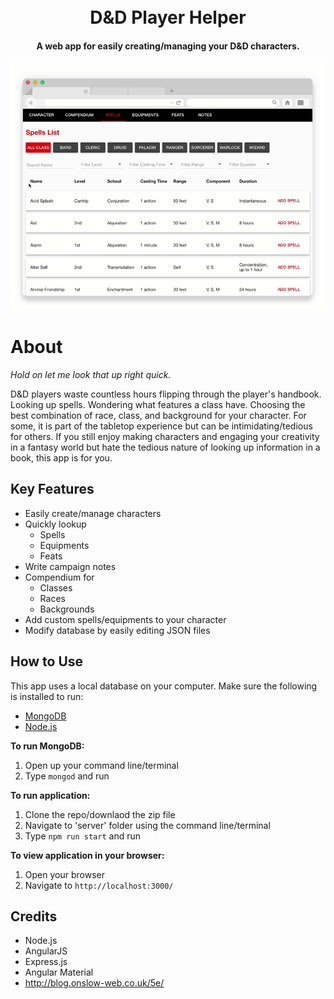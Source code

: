 <h1 align="center">
  <br>
  D&D Player Helper
  <br>
</h1>

<h4 align="center">
    A web app for easily creating/managing your D&D characters.
</h4>

![screenshot](https://raw.githubusercontent.com/ngunawan/dnd-player-helper/master/screenshots/addingSpellToCharacter.gif)

# About
*Hold on let me look that up right quick.*

D&D players waste countless hours flipping through the player's handbook. Looking up spells. Wondering what features a class have. Choosing the best combination of race, class, and background for your character. For some, it is part of the tabletop experience but can be intimidating/tedious for others. If you still enjoy making characters and engaging your creativity in a fantasy world but hate the tedious nature of looking up information in a book, this app is for you. 

## Key Features

* Easily create/manage characters
* Quickly lookup
   - Spells
   - Equipments
   - Feats
* Write campaign notes
* Compendium for
   - Classes
   - Races
   - Backgrounds
* Add custom spells/equipments to your character
* Modify database by easily editing JSON files
  
## How to Use

This app uses a local database on your computer. Make sure the following is installed to run:

  * [MongoDB](https://docs.mongodb.com/manual/installation/)
  * [Node.js](https://nodejs.org/en/download/)

**To run MongoDB:**

   1. Open up your command line/terminal
   2. Type `mongod` and run
   
**To run application:**

   1. Clone the repo/downlaod the zip file
   2. Navigate to 'server' folder using the command line/terminal
   3. Type `npm run start` and run

**To view application in your browser:**

   1. Open your browser
   2. Navigate to `http://localhost:3000/`
   
## Credits

* Node.js
* AngularJS
* Express.js
* Angular Material
* http://blog.onslow-web.co.uk/5e/
